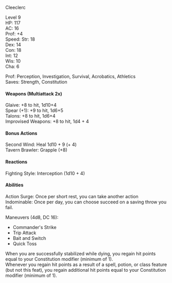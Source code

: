 Cleeclerc

Level 9 \
HP: 117 \
AC: 16 \
Prof: +4 \
Speed: 
Str: 18 \
Dex: 14 \
Con: 18 \
Int: 12 \
Wis: 10 \
Cha: 6 

Prof: Perception, Investigation, Survival, Acrobatics, Athletics \
Saves: Strength, Constitution

#### Weapons (Multiattack 2x)
Glaive: +8 to hit, 1d10+4 \
Spear (+1): +9 to hit, 1d6+5 \
Talons: +8 to hit, 1d6+4 \
Improvised Weapons: +8 to hit, 1d4 + 4

#### Bonus Actions
Second Wind: Heal 1d10 + 9 (+ 4) \
Tavern Brawler: Grapple (+8)

#### Reactions
Fighting Style: Interception (1d10 + 4) 

#### Abilities
Action Surge: Once per short rest, you can take another action \
Indominable: Once per day, you can choose succeed on a saving throw you fail. 

Maneuvers (4d8, DC 16): 
- Commander's Strike
- Trip Attack
- Bait and Switch
- Quick Toss

When you are successfully stabilized while dying, you regain hit points equal to your Constitution modifier (minimum of 1). \
Whenever you regain hit points as a result of a spell, potion, or class feature (but not this feat), you regain additional hit points equal to your Constitution modifier (minimum of 1).
